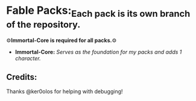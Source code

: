 # Fable Packs:<sub>Each pack is its own branch of the repository.</sub>
:gear:**Immortal-Core is required for all packs.**:gear:

- **Immortal-Core:** *Serves as the foundation for my packs and adds 1 character.*

## Credits:
Thanks @ker0olos for helping with debugging!


